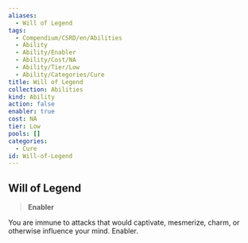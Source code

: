 ```yaml
---
aliases:
  - Will of Legend
tags:
  - Compendium/CSRD/en/Abilities
  - Ability
  - Ability/Enabler
  - Ability/Cost/NA
  - Ability/Tier/Low
  - Ability/Categories/Cure
title: Will of Legend
collection: Abilities
kind: Ability
action: false
enabler: true
cost: NA
tier: Low
pools: []
categories:
  - Cure
id: Will-of-Legend
---
```

## Will of Legend    
>**Enabler**  
    
You are immune to attacks that would captivate, mesmerize, charm, or otherwise influence your mind. Enabler.
